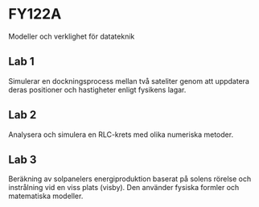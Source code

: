 # FY122A
Modeller och verklighet för datateknik

## Lab 1 
Simulerar en dockningsprocess mellan två sateliter genom att uppdatera deras positioner och hastigheter enligt fysikens lagar. 

## Lab 2
Analysera och simulera en RLC-krets med olika numeriska metoder. 

## Lab 3
Beräkning av solpanelers energiproduktion baserat på solens rörelse och instrålning vid en viss plats (visby). Den använder fysiska formler och matematiska modeller. 




